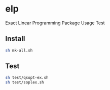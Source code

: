 # elp
Exact Linear Programming Package Usage Test

## Install 
```bash
sh mk-all.sh
```

## Test
```bash
sh test/qsopt-ex.sh
sh test/soplex.sh
```